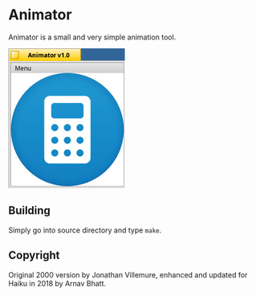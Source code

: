 # Animator
Animator is a small and very simple animation tool.

![Animator screenshot](animator.png)


Building
--------

Simply go into source directory and type ``make``.


Copyright
------------

Original 2000 version by Jonathan Villemure, enhanced and updated for Haiku in 2018 by Arnav Bhatt.

